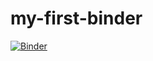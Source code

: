 # my-first-binder
[![Binder](https://mybinder.org/badge_logo.svg)](https://mybinder.org/v2/gh/Rmferna/my-first-binder/HEAD)
